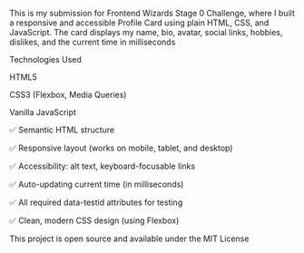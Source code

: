 This is my submission for Frontend Wizards Stage 0 Challenge, where I built a responsive and accessible Profile Card using plain HTML, CSS, and JavaScript.
The card displays my name, bio, avatar, social links, hobbies, dislikes, and the current time in milliseconds

Technologies Used

HTML5

CSS3 (Flexbox, Media Queries)

Vanilla JavaScript

✅ Semantic HTML structure

✅ Responsive layout (works on mobile, tablet, and desktop)

✅ Accessibility: alt text, keyboard-focusable links

✅ Auto-updating current time (in milliseconds)

✅ All required data-testid attributes for testing

✅ Clean, modern CSS design (using Flexbox)

This project is open source and available under the MIT License
